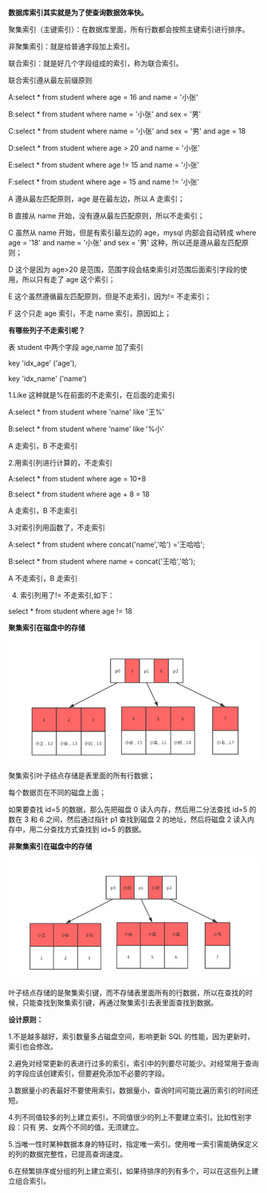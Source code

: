 
 
**数据库索引其实就是为了使查询数据效率快。**

聚集索引（主键索引）：在数据库里面，所有行数都会按照主键索引进行排序。

非聚集索引：就是给普通字段加上索引。

联合索引：就是好几个字段组成的索引，称为联合索引。

联合索引遵从最左前缀原则

A:select * from student where age = 16 and name = '小张'

B:select * from student where name = '小张' and sex = '男'

C:select * from student where name = '小张' and sex = '男' and age = 18

D:select * from student where age > 20 and name = '小张'

E:select * from student where age != 15 and name = '小张'

F:select * from student where age = 15 and name != '小张'

A 遵从最左匹配原则，age 是在最左边，所以 A 走索引；

B 直接从 name 开始，没有遵从最左匹配原则，所以不走索引；

C 虽然从 name 开始，但是有索引最左边的 age，mysql 内部会自动转成 where age = '18' and name = '小张' and sex = '男' 这种，所以还是遵从最左匹配原则；

D 这个是因为 age>20 是范围，范围字段会结束索引对范围后面索引字段的使用，所以只有走了 age 这个索引；

E 这个虽然遵循最左匹配原则，但是不走索引，因为!= 不走索引；

F 这个只走 age 索引，不走 name 索引，原因如上；

**有哪些列子不走索引呢？**

表 student 中两个字段 age,name 加了索引



key 'idx_age' ('age'),

key 'idx_name' ('name')

1.Like 这种就是%在前面的不走索引，在后面的走索引



A:select * from student where 'name' like '王%'

B:select * from student where 'name' like '%小'

A 走索引，B 不走索引

2.用索引列进行计算的，不走索引



A:select * from student where age = 10+8

B:select * from student where age + 8 = 18

A 走索引，B 不走索引

3.对索引列用函数了，不走索引



A:select * from student where concat('name','哈') ='王哈哈';

B:select * from student where name = concat('王哈','哈');

A 不走索引，B 走索引

4. 索引列用了!= 不走索引,如下：



select * from student where age != 18

**聚集索引在磁盘中的存储**

![聚集索引存储](../database/images/聚集索引存储.png)

聚集索引叶子结点存储是表里面的所有行数据；

每个数据页在不同的磁盘上面；

如果要查找 id=5 的数据，那么先把磁盘 0 读入内存，然后用二分法查找 id=5 的数在 3 和 6 之间，然后通过指针 p1 查找到磁盘 2 的地址，然后将磁盘 2 读入内存中，用二分查找方式查找到 id=5 的数据。

**非聚集索引在磁盘中的存储**

![非聚集索引存储](../database/images/非聚集索引存储.png)

叶子结点存储的是聚集索引键，而不存储表里面所有的行数据，所以在查找的时候，只能查找到聚集索引键，再通过聚集索引去表里面查找到数据。

**设计原则：**

1.不是越多越好，索引数量多占磁盘空间，影响更新 SQL 的性能，因为更新时，索引也会修改。

2.避免对经常更新的表进行过多的索引，索引中的列要尽可能少。对经常用于查询的字段应该创建索引，但要避免添加不必要的字段。

3.数据量小的表最好不要使用索引，数据量小，查询时间可能比遍历索引的时间还短。

4.列不同值较多的列上建立索引，不同值很少的列上不要建立索引。比如性别字段：只有 男、女两个不同的值，无须建立。

5.当唯一性时某种数据本身的特征时，指定唯一索引。使用唯一索引需能确保定义的列的数据完整性，已提高查询速度。

6.在频繁排序或分组的列上建立索引，如果待排序的列有多个，可以在这些列上建立组合索引。
